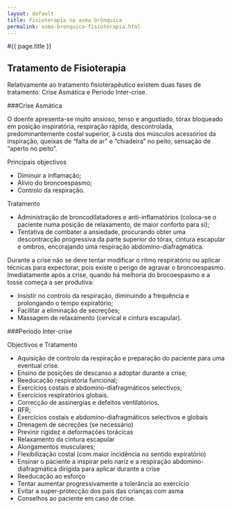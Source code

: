 ```yaml
---
layout: default
title: Fisioterapia na asma brônquica
permalink: asma-bronquica-fisioterapia.html
---
```


#{{ page.title }}

## Tratamento de Fisioterapia

Relativamente ao tratamento fisioterapêutico existem duas fases de tratamento: Crise Asmática e Período Inter-crise.

###Crise Asmática

O doente apresenta-se muito ansioso, tenso e angustiado, tórax bloqueado em posição inspiratória, respiração rápida, descontrolada, predominantemente costal superior, à custa dos músculos acessórios da inspiração, queixas de “falta de ar” e “chiadeira” no peito, sensação de “aperto no peito”.

Principais objectivos

* Diminuir a inflamação;
* Alívio do broncoespasmo;
* Controlo da respiração.

Tratamento

* Administração de broncodilatadores e anti-inflamatórios (coloca-se o paciente numa posição de relaxamento, de maior conforto para si);
* Tentativa de combater a ansiedade, procurando obter uma descontracção progressiva da parte superior do tórax, cintura escapular e ombros, encorajando uma respiração abdomino-diafragmática.

Durante a crise não se deve tentar modificar o ritmo respiratório ou aplicar técnicas para expectorar, pois existe o perigo de agravar o broncoespasmo.
Imediatamente após a crise, quando há melhoria do brocoespasmo e a tosse começa a ser produtiva:

* Insistir no controlo da respiração, diminuindo a frequência e prolongando o tempo expiratório;
* Facilitar a eliminação de secreções;
* Massagem de relaxamento (cervical e cintura escapular).


###Período Inter-crise

Objectivos e Tratamento

* Aquisição de controlo da respiração e preparação do paciente para uma eventual crise.
* Ensino de posições de descanso a adoptar durante a crise;
* Reeducação respiratória funcional;
* Exercícios costais e abdomino-diafragmáticos selectivos;
* Exercícios respiratórios globais.
* Correcção de assinergias e defeitos ventilatórios.
* RFR;
* Exercícios costais e abdomino-diafragmáticos selectivos e globais
* Drenagem de secreções (se necessário)
* Previnir rigidez e deformações torácicas
* Relaxamento da cintura escapular
* Alongamentos musculares;
* Flexibilização costal (com maior incidência no sentido expiratório)
* Ensinar o paciente a inspirar pelo nariz e a respiração abdomino-diafragmática dirigida para aplicar durante a crise
* Reeducação ao esforço
* Tentar aumentar progressivamente a tolerância ao exercício
* Evitar a super-protecção dos pais das crianças com asma
* Conselhos ao paciente em caso de crise.
